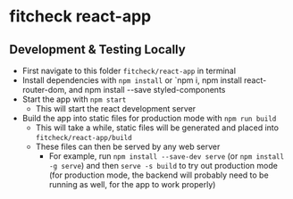 # fitcheck react-app

## Development & Testing Locally

-   First navigate to this folder `fitcheck/react-app` in terminal
-   Install dependencies with `npm install` or `npm i, npm install react-router-dom, and npm install --save styled-components
-   Start the app with `npm start`
    -   This will start the react development server
-   Build the app into static files for production mode with `npm run build`
    -   This will take a while, static files will be generated and placed into `fitcheck/react-app/build`
    -   These files can then be served by any web server
        -   For example, run `npm install --save-dev serve` (or `npm install -g serve`) and then `serve -s build` to try out production mode (for production mode, the backend will probably need to be running as well, for the app to work properly)
